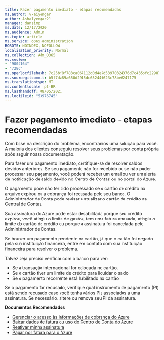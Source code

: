 ```yaml
---
title: Fazer pagamento imediato - etapas recomendadas
ms.author: v-aiyengar
author: AshaIyengar21
manager: dansimp
ms.date: 12/17/2020
ms.audience: Admin
ms.topic: article
ms.service: o365-administration
ROBOTS: NOINDEX, NOFOLLOW
localization_priority: Normal
ms.collection: Adm_O365
ms.custom:
- "9004164"
- "7286"
ms.openlocfilehash: 7c25bf8f783ca067112d0d4e5d53970324376d7c435bfc22987508edc03f9e02
ms.sourcegitcommit: b5f7da89a650d2915dc652449623c78be6247175
ms.translationtype: MT
ms.contentlocale: pt-BR
ms.lasthandoff: 08/05/2021
ms.locfileid: "53976745"
---
```

# <a name="make-immediate-payment---recommended-steps"></a>Fazer pagamento imediato - etapas recomendadas

Com base na descrição do problema, encontramos uma solução para você. A maioria dos clientes conseguiu resolver seus problemas por conta própria após seguir nossa documentação.

Para fazer um pagamento imediato, certifique-se de resolver saldos devidos anteriores. Se seu pagamento não for recebido ou se não puder processar seu pagamento, você poderá receber um email ou ver um alerta de notificação de saldo devido no Centro de Contas ou no portal do Azure. 

O pagamento pode não ter sido processado se o cartão de crédito no arquivo expirou ou a cobrança foi recusada pelo seu banco. O Administrador de Conta pode revisar e atualizar o cartão de crédito na Central de Contas. 

Sua assinatura do Azure pode estar desabilitada porque seu crédito expirou, você atingiu o limite de gastos, tem uma fatura atrasada, atingiu o limite do cartão de crédito ou porque a assinatura foi cancelada pelo Administrador de Contas.  

Se houver um pagamento pendente no cartão, já que o cartão foi negado pela sua instituição financeira, entre em contato com sua instituição financeira para resolver o problema.  

Talvez seja preciso verificar com o banco para ver:

- Se a transação internacional for colocada no cartão. 
- Se o cartão tiver um limite de crédito para liquidar o saldo 
- Se o pagamento recorrente está habilitado no cartão 

Se o pagamento for recusado, verifique qual instrumento de pagamento (PI) está sendo recusado caso você tenha vários PIs associados a uma assinatura. Se necessário, altere ou remova seu PI da assinatura. 

**Documentos Recomendados** 

- [Gerenciar o acesso às informações de cobrança do Azure](https://docs.microsoft.com/azure/billing/billing-manage-access?WT.mc_id=Portal-Microsoft_Azure_Support)
- [Baixar dados de fatura ou uso do Centro de Conta do Azure](https://docs.microsoft.com/azure/billing/billing-download-azure-invoice-daily-usage-date?WT.mc_id=Portal-Microsoft_Azure_Support)
- [Reativar minha assinatura](https://docs.microsoft.com/azure/billing/billing-subscription-become-disable?WT.mc_id=Portal-Microsoft_Azure_Support)
- [Pagar por fatura para o Azure](https://docs.microsoft.com/azure/cost-management-billing/manage/pay-by-invoice) 